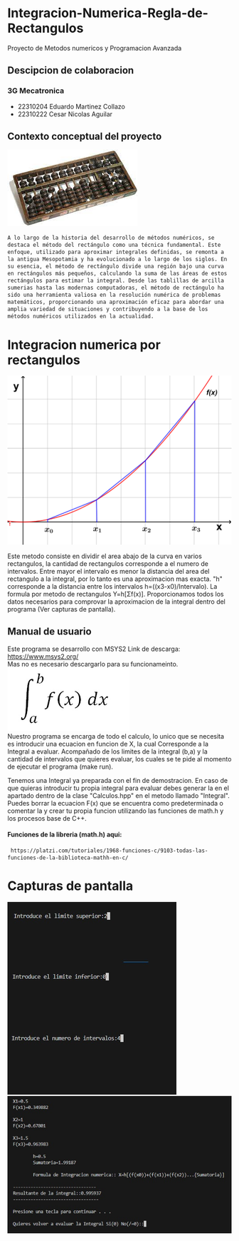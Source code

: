 # Integracion-Numerica-Regla-de-Rectangulos
Proyecto de Metodos numericos y Programacion Avanzada

## Descipcion de colaboracion 
### 3G Mecatronica

- 22310204 Eduardo Martinez Collazo
- 22310222 Cesar Nicolas Aguilar
## Contexto conceptual del proyecto 

![imagen abaco des metodos num](/imagenes/metodos%20numericos%20abaco.png)


    A lo largo de la historia del desarrollo de métodos numéricos, se destaca el método del rectángulo como una técnica fundamental. Este enfoque, utilizado para aproximar integrales definidas, se remonta a la antigua Mesopotamia y ha evolucionado a lo largo de los siglos. En su esencia, el método de rectángulo divide una región bajo una curva en rectángulos más pequeños, calculando la suma de las áreas de estos rectángulos para estimar la integral. Desde las tablillas de arcilla sumerias hasta las modernas computadoras, el método de rectángulo ha sido una herramienta valiosa en la resolución numérica de problemas matemáticos, proporcionando una aproximación eficaz para abordar una amplia variedad de situaciones y contribuyendo a la base de los métodos numéricos utilizados en la actualidad.  
  # Integracion numerica por rectangulos
  ![imagen](/imagenes/geogebra-export-1-1.png)  
    
Este metodo consiste en dividir el area abajo de la curva en varios rectangulos, la cantidad de rectangulos corresponde a el numero de intervalos. Entre mayor el intervalo es menor la distancia del area del rectangulo a la integral, por lo tanto es una aproximacion mas exacta. "h" corresponde a la distancia entre los intervalos h=((x3-x0)/Intervalo). La formula por metodo de rectangulos Y=h[Σf(x)]. Proporcionamos todos los datos necesarios para comprovar la aproximacion de la integral dentro del programa (Ver capturas de pantalla).
## Manual de usuario
Este programa se desarrollo con MSYS2 Link de descarga: https://www.msys2.org/  
Mas no es necesario descargarlo para su funcionameinto.   
   ![imagen](/imagenes/Integral%20definida.jpg)  
   Nuestro programa se encarga de todo el calculo, lo unico que se necesita es introducir una ecuacion en funcion de X, la cual Corresponde a la Integral a evaluar. Acompañado de los limites de la integral (b,a) y la cantidad de intervalos que quieres evaluar, los cuales se te pide al momento de ejecutar el programa (make run).
     

     
Tenemos una Integral ya preparada con el fin de demostracion. En caso de que quieras introducir tu propia integral para evaluar debes generar la en el apartado dentro de la clase "Calculos.hpp" en el metodo llamado "Integral".
Puedes borrar la ecuacion F(x) que se encuentra como predeterminada o comentar la y crear tu propia funcion utilizando las funciones de math.h y los procesos base de C++.
#### Funciones de la libreria (math.h) aqui: 
     https://platzi.com/tutoriales/1968-funciones-c/9103-todas-las-funciones-de-la-biblioteca-mathh-en-c/  

# Capturas de pantalla  

![imagen](/imagenes/Capturas%20de%20pantalla%20de%20programa%20en%20fucionamiento%201.jpg)  
![imagen](/imagenes/Capturas%20de%20pantalla%20de%20programa%20en%20fucionamiento%202.jpg)